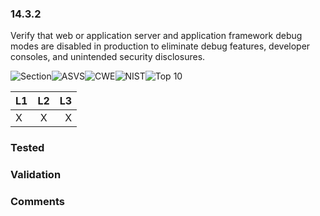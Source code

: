 ### 14.3.2 
Verify that web or application server and application framework debug modes are disabled in production to eliminate debug features, developer consoles, and unintended security disclosures.

![Section](https://img.shields.io/badge/V14-green.svg)![ASVS](https://img.shields.io/badge/ASVS-14.3.2-blue.svg)![CWE](https://img.shields.io/badge/CWE--red.svg)![NIST](https://img.shields.io/badge/NIST--important.svg)![Top 10](https://img.shields.io/badge/--lightgray.svg)

| L1| L2| L3|
| --|:--:|-:|
| X | X | X |

### Tested

### Validation

### Comments

        